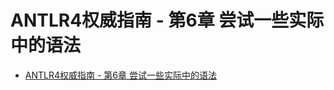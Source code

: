 # ANTLR4权威指南 - 第6章 尝试一些实际中的语法
- [ANTLR4权威指南 - 第6章 尝试一些实际中的语法](https://www.cnblogs.com/csguo/p/7644277.html)